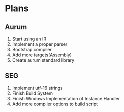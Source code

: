 # Plans
## Aurum
1. Start using an IR
2. Implement a proper parser
3. Bootstrap compiler
4. Add more targets(Assembly)
5. Create aurum standard library
## SEG
1. Implement utf-16 strings
2. Finish Build System
3. Finish Windows Implementation of Instance Handler
4. Add more compiler options to build script
